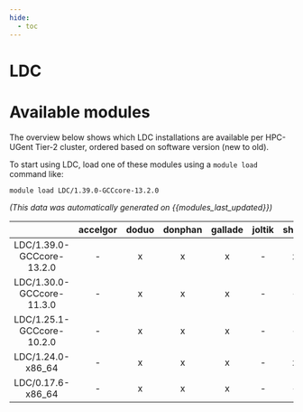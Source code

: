 ```yaml
---
hide:
  - toc
---
```


LDC
===

# Available modules


The overview below shows which LDC installations are available per HPC-UGent Tier-2 cluster, ordered based on software version (new to old).

To start using LDC, load one of these modules using a `module load` command like:

```shell
module load LDC/1.39.0-GCCcore-13.2.0
```

*(This data was automatically generated on {{modules_last_updated}})*  

| |accelgor|doduo|donphan|gallade|joltik|shinx|skitty|
| :---: | :---: | :---: | :---: | :---: | :---: | :---: | :---: |
|LDC/1.39.0-GCCcore-13.2.0|-|x|x|x|-|x|x|
|LDC/1.30.0-GCCcore-11.3.0|-|x|x|x|-|-|-|
|LDC/1.25.1-GCCcore-10.2.0|-|x|x|x|-|-|-|
|LDC/1.24.0-x86_64|-|x|x|x|-|x|x|
|LDC/0.17.6-x86_64|-|x|x|x|-|-|-|
